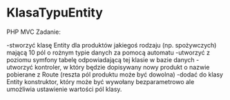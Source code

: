 # KlasaTypuEntity
PHP MVC Zadanie:

-stworzyć klasę Entity dla produktów jakiegoś rodzaju (np. spożywczych) mającą 10 pól o rożnym typie danych za pomocą automatu
-utworzyć z poziomu symfony tabelę odpowiadającą tej klasie w bazie danych
-utworzyć kontroler, w który będzie dopisywany nowy produkt o nazwie pobierane z Route (reszta pól produktu może być dowolna)
-dodać do klasy Entity konstruktor, który może być wywołany bezparametrowo ale umożliwia ustawienie wartości pól klasy.
